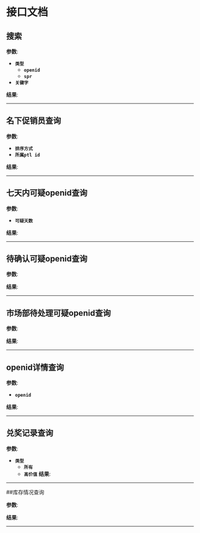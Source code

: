 # 接口文档

## 搜索

**参数**:
- **`类型`**
    - **`openid`**
    - **`spr`**
- **`关键字`**

**结果**:

---

## 名下促销员查询

**参数**:
- **`排序方式`**
- **`所属ptl id`**

**结果**:

---

## 七天内可疑openid查询

**参数**:
- **`可疑天数`**

**结果**:

---

## 待确认可疑openid查询

**参数**:

**结果**:

---


## 市场部待处理可疑openid查询

**参数**:

**结果**:

---

## openid详情查询

**参数**:
- **`openid`**

**结果**:

---

## 兑奖记录查询

**参数**:
- **`类型`**
    - **`所有`**
    - **`高价值`**
**结果**:

---

##库存情况查询

**参数**:

**结果**:

---